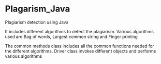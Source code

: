# Plagarism_Java
Plagiarism detection using Java

It includes different algorithms to detect the plagiarism.
Various algorithms used are Bag of words, Largest common string and Finger printing

The common methods class includes all the common functions needed for the different algorithms.
Driver class invokes different objects and performs various algorithms
